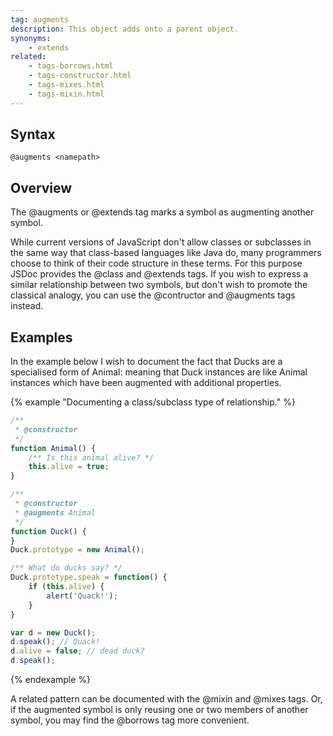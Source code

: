 ```yaml
---
tag: augments
description: This object adds onto a parent object.
synonyms:
    - extends
related:
    - tags-borrows.html
    - tags-constructor.html
    - tags-mixes.html
    - tags-mixin.html
---
```


## Syntax

`@augments <namepath>`


## Overview

The @augments or @extends tag marks a symbol as augmenting another symbol.

While current versions of JavaScript don't allow classes or subclasses in the same way that
class-based languages like Java do, many programmers choose to think of their code structure in
these terms. For this purpose JSDoc provides the @class and @extends tags. If you wish to express a
similar relationship between two symbols, but don't wish to promote the classical analogy, you can
use the @contructor and @augments tags instead.


## Examples

In the example below I wish to document the fact that Ducks are a specialised form of Animal:
meaning that Duck instances are like Animal instances which have been augmented with additional
properties.

{% example "Documenting a class/subclass type of relationship." %}

```js
/**
 * @constructor
 */
function Animal() {
    /** Is this animal alive? */
    this.alive = true;
}

/**
 * @constructor
 * @augments Animal
 */
function Duck() {
}
Duck.prototype = new Animal();

/** What do ducks say? */
Duck.prototype.speak = function() {
    if (this.alive) {
        alert('Quack!');
    }
}

var d = new Duck();
d.speak(); // Quack!
d.alive = false; // dead duck?
d.speak();
```
{% endexample %}

A related pattern can be documented with the @mixin and @mixes tags. Or, if the augmented symbol is
only reusing one or two members of another symbol, you may find the @borrows tag more convenient.
